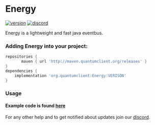 # Energy
[![version](https://img.shields.io/badge/Maven-2.0-3)](http://maven.quantumclient.org/releases) [![discord](https://img.shields.io/badge/Discord-h8EQyuYTK7-3)](https://discord.gg/h8EQyuYTK7)


Energy is a lightweight and fast java eventbus.

### Adding Energy into your project:
```gradle
repositories {
       maven { url 'http://maven.quantumclient.org/releases' }
}
dependencies { 
    implementation 'org.quantumclient:Energy:VERISON'
}
```

### Usage

#### Example code is found [here](https://github.com/QuantumClient/Energy/tree/main/src/test/java/org/quantumclient/energy)

For any other help and to get notified about updates join our [discord](https://discord.gg/h8EQyuYTK7).
